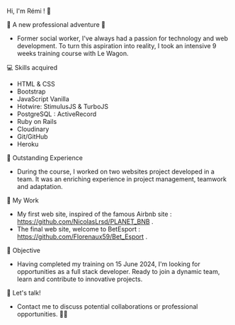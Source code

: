 Hi, I'm Rémi ! 👋

🚀 A new professional adventure 🚀
- Former social worker, I've always had a passion for technology and web development. To turn this aspiration into reality, I took an intensive 9 weeks training course with Le Wagon. 

💻 Skills acquired
- HTML & CSS
- Bootstrap
- JavaScript Vanilla
- Hotwire: StimulusJS & TurboJS
- PostgreSQL : ActiveRecord
- Ruby on Rails
- Cloudinary
- Git/GitHub
- Heroku

🌟 Outstanding Experience
- During the course, I worked on two websites project developed in a team. It was an enriching experience in project management, teamwork and adaptation.

🔧 My Work
- My first web site, inspired of the famous Airbnb site : https://github.com/NicolasLrsd/PLANET_BNB .
- The final web site, welcome to BetEsport : https://github.com/Florenaux59/Bet_Esport .

🎯 Objective
- Having completed my training on 15 June 2024, I'm looking for opportunities as a full stack developer. Ready to join a dynamic team, learn and contribute to innovative projects.

🤝 Let's talk!
- Contact me to discuss potential collaborations or professional opportunities. 💼✨
